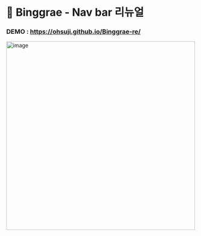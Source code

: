# 🐰 Binggrae - Nav bar 리뉴얼

### DEMO : https://ohsuji.github.io/Binggrae-re/

<img width="500" alt="image" src="https://user-images.githubusercontent.com/110226420/218303345-90383cc5-65f0-4b97-8846-b049ca349d9e.png">
